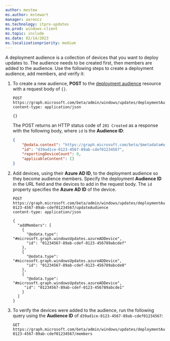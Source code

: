 ```yaml
---
author: mestew
ms.author: mstewart
manager: aaroncz
ms.technology: itpro-updates
ms.prod: windows-client
ms.topic: include
ms.date: 02/14/2023
ms.localizationpriority: medium
---
```

<!--This file is shared by deployment-service-drivers.md and the deployment-service-feature-updates.md articles. Headings may be driven by article context. 7512398 -->
A deployment audience is a collection of devices that you want to deploy updates to. The audience needs to be created first, then members are added to the audience. Use the following steps to create a deployment audience, add members, and verify it:

1. To create a new audience, **POST** to the [deployment audience](/graph/api/resources/windowsupdates-deploymentaudience) resource with a request body of `{}`.

   ```msgraph-interactive
   POST https://graph.microsoft.com/beta/admin/windows/updates/deploymentAudiences 
   content-type: application/json  

   {}
   ```

   The POST returns an HTTP status code of `201 Created` as a response with the following body, where `id` is the **Audience ID**:

   ```json
   {
       "@odata.context": "https://graph.microsoft.com/beta/$metadata#admin/windows/updates/deploymentAudiences/$entity",
       "id": "d39ad1ce-0123-4567-89ab-cdef01234567",
       "reportingDeviceCount": 0,
       "applicableContent": []
   }
   ```


1. Add devices, using their **Azure AD ID**, to the deployment audience so they become audience members. Specify the deployment **Audience ID** in the URL field and the devices to add in the request body. The `id` property specifies the **Azure AD ID** of the device.

   ```msgraph-interactive
   POST https://graph.microsoft.com/beta/admin/windows/updates/deploymentAudiences/d39ad1ce-0123-4567-89ab-cdef01234567/updateAudience 
   content-type: application/json  

   {
     "addMembers": [
       {
         "@odata.type": "#microsoft.graph.windowsUpdates.azureADDevice",
         "id": "01234567-89ab-cdef-0123-456789abcdef"
       },
       {
         "@odata.type": "#microsoft.graph.windowsUpdates.azureADDevice",
         "id": "01234567-89ab-cdef-0123-456789abcde0"
       },
       {
         "@odata.type": "#microsoft.graph.windowsUpdates.azureADDevice",
        "id": "01234567-89ab-cdef-0123-456789abcde1"
       }
     ]
   }
   ```

1. To verify the devices were added to the audience, run the following query using the **Audience ID** of `d39ad1ce-0123-4567-89ab-cdef01234567`:

   ```msgraph-interactive
   GET https://graph.microsoft.com/beta/admin/windows/updates/deploymentAudiences/d39ad1ce-0123-4567-89ab-cdef01234567/members
   ```
